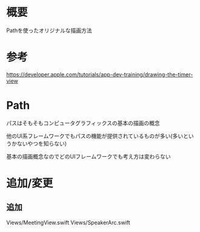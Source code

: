 # 概要

Pathを使ったオリジナルな描画方法

# 参考

https://developer.apple.com/tutorials/app-dev-training/drawing-the-timer-view

# Path

パスはそもそもコンピュータグラフィックスの基本の描画の概念

他のUI系フレームワークでもパスの機能が提供されているものが多い(多いというかないやつを知らない)

基本の描画概念なのでどのUIフレームワークでも考え方は変わらない

# 追加/変更

## 追加
Views/MeetingView.swift
Views/SpeakerArc.swift
